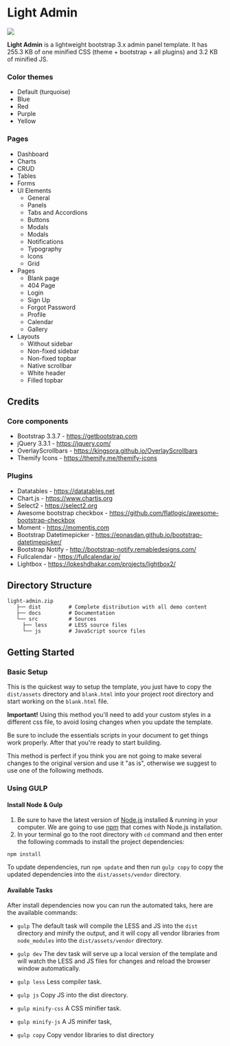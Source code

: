 # Light Admin

![](https://user-images.githubusercontent.com/16609460/56563922-8382a380-65df-11e9-94e3-f3c4144a9973.png)

**Light Admin** is a lightweight bootstrap 3.x admin panel template.
It has 255.3 KB of one minified CSS (theme + bootstrap + all plugins) and 3.2 KB of minified JS.

### Color themes
* Default (turquoise)
* Blue
* Red
* Purple
* Yellow

### Pages
* Dashboard
* Charts
* CRUD
* Tables
* Forms
* UI Elements
  * General
  * Panels
  * Tabs and Accordions
  * Buttons
  * Modals
  * Modals
  * Notifications
  * Typography
  * Icons
  * Grid
* Pages
  * Blank page
  * 404 Page
  * Login
  * Sign Up
  * Forgot Password
  * Profile
  * Calendar
  * Gallery
* Layouts
  * Without sidebar
  * Non-fixed sidebar
  * Non-fixed topbar
  * Native scrollbar
  * White header
  * Filled topbar


## Credits

### Core components
* Bootstrap 3.3.7 - https://getbootstrap.com
* jQuery 3.3.1 - https://jquery.com/
* OverlayScrollbars - https://kingsora.github.io/OverlayScrollbars
* Themify Icons - https://themify.me/themify-icons

### Plugins
* Datatables - https://datatables.net
* Chart.js - https://www.chartjs.org
* Select2 - https://select2.org
* Awesome bootstrap checkbox - https://github.com/flatlogic/awesome-bootstrap-checkbox
* Moment - https://momentjs.com
* Bootstrap Datetimepicker - https://eonasdan.github.io/bootstrap-datetimepicker/
* Bootstrap Notify - http://bootstrap-notify.remabledesigns.com/
* Fullcalendar - https://fullcalendar.io/
* Lightbox - https://lokeshdhakar.com/projects/lightbox2/

## Directory Structure

```
light-admin.zip
   ├── dist         # Complete distribution with all demo content
   ├── docs         # Documentation
   └── src          # Sources
     ├── less       # LESS source files
     └── js         # JavaScript source files
```

## Getting Started

### Basic Setup
   
This is the quickest way to setup the template, you just have to copy the `dist/assets` directory and `blank.html` into your project root directory and start working on the `blank.html` file.

**Important!**
Using this method you'll need to add your custom styles in a different css file, to avoid losing changes when you update the template.
   
Be sure to include the essentials scripts in your document to get things work properly. After that you're ready to start building.

This method is perfect if you think you are not going to make several changes to the original version and use it "as is", otherwise we suggest to use one of the following methods.

### Using GULP

#### Install Node & Gulp

1. Be sure to have the latest version of [Node.js](https://nodejs.org/) installed & running in your computer. We are going to use [npm](https://www.npmjs.com/) that comes with Node.js installation.
2. In your terminal go to the root directory with `cd` command and then enter the following commads to install the project dependencies:
```
npm install
```

To update dependencies, run `npm update` and then run `gulp copy` to copy the updated dependencies into the `dist/assets/vendor` directory.

#### Available Tasks

After install dependencies now you can run the automated taks, here are the available commands: 

* `gulp` The default task will compile the LESS and JS into the `dist` directory and minify the output, and it will copy all vendor libraries from `node_modules` into the `dist/assets/vendor` directory.
* `gulp dev` The dev task will serve up a local version of the template and will watch the LESS and JS files for changes and reload the browser window automatically.


* `gulp less` Less compiler task.
* `gulp js` Copy JS into the dist directory.
* `gulp minify-css` A CSS minifier task.
* `gulp minify-js` A JS minifer task,
* `gulp copy` Copy vendor libraries to dist directory
